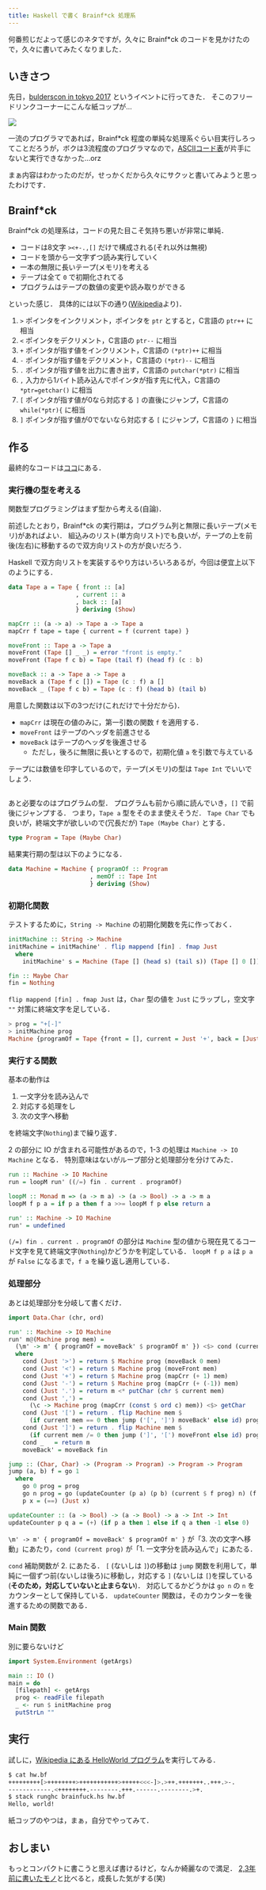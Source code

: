 ```yaml
---
title: Haskell で書く Brainf*ck 処理系
---
```


何番煎じだよって感じのネタですが，久々に Brainf*ck のコードを見かけたので，久々に書いてみたくなりました．

## いきさつ

先日，[bulderscon in tokyo 2017](https://builderscon.io/tokyo/2017) というイベントに行ってきた．
そこのフリードリンクコーナーにこんな紙コップが...

![](/assets/create-brainfuck-in-haskell/braincup.jpg)

一流のプログラマであれば，Brainf*ck 程度の単純な処理系ぐらい目実行しろってことだろうが，ボクは3流程度のプログラマなので，[ASCIIコード表](http://e-words.jp/p/r-ascii.html)が片手にないと実行できなかった...orz

まぁ内容はわかったのだが，せっかくだから久々にサクッと書いてみようと思ったわけです．

## Brainf*ck

Brainf*ck の処理系は，コードの見た目こそ気持ち悪いが非常に単純．

- コードは8文字 `><+-.,[]` だけで構成される(それ以外は無視)
- コードを頭から一文字ずつ読み実行していく
- 一本の無限に長いテープ(メモリ)を考える
- テープは全て `0` で初期化されてる
- プログラムはテープの数値の変更や読み取りができる

といった感じ．
具体的には以下の通り([Wikipedia](https://ja.wikipedia.org/wiki/Brainfuck)より)．

1. `>` ポインタをインクリメント，ポインタを `ptr` とすると，C言語の `ptr++` に相当
2. `<` ポインタをデクリメント，C言語の `ptr--` に相当
3. `+` ポインタが指す値をインクリメント，C言語の `(*ptr)++` に相当
4. `-` ポインタが指す値をデクリメント，C言語の `(*ptr)--` に相当
5. `.` ポインタが指す値を出力に書き出す，C言語の `putchar(*ptr)` に相当
6. `,` 入力から1バイト読み込んでポインタが指す先に代入，C言語の `*ptr=getchar()` に相当
7. `[` ポインタが指す値が0なら対応する `]` の直後にジャンプ，C言語の `while(*ptr){` に相当
8. `]` ポインタが指す値が0でないなら対応する `[` にジャンプ，C言語の `}` に相当

## 作る

最終的なコードは[ココ](https://gist.github.com/matsubara0507/d855acd68a7fd54005b7f04b104cd8e6#file-brainfuck-hs)にある．

### 実行機の型を考える

関数型プログラミングはまず型から考える(自論)．

前述したとおり，Brainf*ck の実行期は，プログラム列と無限に長いテープ(メモリ)があればよい．
組込みのリスト(単方向リスト)でも良いが，テープの上を前後(左右)に移動するので双方向リストの方が良いだろう．

Haskell で双方向リストを実装するやり方はいろいろあるが，今回は便宜上以下のようにする．

```Haskell
data Tape a = Tape { front :: [a]
                   , current :: a
                   , back :: [a]
                   } deriving (Show)

mapCrr :: (a -> a) -> Tape a -> Tape a
mapCrr f tape = tape { current = f (current tape) }

moveFront :: Tape a -> Tape a
moveFront (Tape [] _ _) = error "front is empty."
moveFront (Tape f c b) = Tape (tail f) (head f) (c : b)

moveBack :: a -> Tape a -> Tape a
moveBack a (Tape f c []) = Tape (c : f) a []
moveBack _ (Tape f c b) = Tape (c : f) (head b) (tail b)
```

用意した関数は以下の3つだけ(これだけで十分だから)．

- `mapCrr` は現在の値のみに，第一引数の関数 `f` を適用する．
- `moveFront` はテープのヘッダを前進させる
- `moveBack` はテープのヘッダを後進させる
    - ただし，後ろに無限に長いとするので，初期化値 `a` を引数で与えている

テープには数値を印字しているので，テープ(メモリ)の型は `Tape Int` でいいでしょう．

##

あと必要なのはプログラムの型．
プログラムも前から順に読んでいき，`[]` で前後にジャンプする．
つまり，`Tape a` 型をそのまま使えそうだ．
`Tape Char` でも良いが，終端文字が欲しいので(冗長だが) `Tape (Maybe Char)` とする．

```Haskell
type Program = Tape (Maybe Char)
```

結果実行期の型は以下のようになる．

```Haskell
data Machine = Machine { programOf :: Program
                       , memOf :: Tape Int
                       } deriving (Show)
```

### 初期化関数

テストするために，`String -> Machine` の初期化関数を先に作っておく．

```Haskell
initMachine :: String -> Machine
initMachine = initMachine' . flip mappend [fin] . fmap Just
  where
    initMachine' s = Machine (Tape [] (head s) (tail s)) (Tape [] 0 [])

fin :: Maybe Char
fin = Nothing
```

`flip mappend [fin] . fmap Just` は，`Char` 型の値を `Just` にラップし，空文字 `""` 対策に終端文字を足している．

```Haskell
> prog = "+[-]"
> initMachine prog
Machine {programOf = Tape {front = [], current = Just '+', back = [Just '[',Just '-',Just ']',Nothing]}, memOf = Tape {front = [], current = 0, back = []}}
```

### 実行する関数

基本の動作は

1. 一文字分を読み込んで
2. 対応する処理をし
3. 次の文字へ移動

を終端文字(`Nothing`)まで繰り返す．

2 の部分に IO が含まれる可能性があるので，1-3 の処理は `Machine -> IO Machine` となる．
特別意味はないがループ部分と処理部分を分けてみた．

```Haskell
run :: Machine -> IO Machine
run = loopM run' ((/=) fin . current . programOf)

loopM :: Monad m => (a -> m a) -> (a -> Bool) -> a -> m a
loopM f p a = if p a then f a >>= loopM f p else return a

run' :: Machine -> IO Machine
run' = undefined
```

`(/=) fin . current . programOf` の部分は `Machine` 型の値から現在見てるコード文字を見て終端文字(`Nothing`)かどうかを判定している．
`loopM f p a` は `p a` が `False` になるまで，`f a` を繰り返し適用している．

### 処理部分

あとは処理部分を分岐して書くだけ．

```Haskell
import Data.Char (chr, ord)

run' :: Machine -> IO Machine
run' m@(Machine prog mem) =
  (\m' -> m' { programOf = moveBack' $ programOf m' }) <$> cond (current prog)
  where
    cond (Just '>') = return $ Machine prog (moveBack 0 mem)
    cond (Just '<') = return $ Machine prog (moveFront mem)
    cond (Just '+') = return $ Machine prog (mapCrr (+ 1) mem)
    cond (Just '-') = return $ Machine prog (mapCrr (+ (-1)) mem)
    cond (Just '.') = return m <* putChar (chr $ current mem)
    cond (Just ',') =
      (\c -> Machine prog (mapCrr (const $ ord c) mem)) <$> getChar
    cond (Just '[') = return . flip Machine mem $
      (if current mem == 0 then jump ('[', ']') moveBack' else id) prog
    cond (Just ']') = return . flip Machine mem $
      (if current mem /= 0 then jump (']', '[') moveFront else id) prog
    cond _   = return m
    moveBack' = moveBack fin

jump :: (Char, Char) -> (Program -> Program) -> Program -> Program
jump (a, b) f = go 1
  where
    go 0 prog = prog
    go n prog = go (updateCounter (p a) (p b) (current $ f prog) n) (f prog)
    p x = (==) (Just x)

updateCounter :: (a -> Bool) -> (a -> Bool) -> a -> Int -> Int
updateCounter p q a = (+) (if p a then 1 else if q a then -1 else 0)
```

`\m' -> m' { programOf = moveBack' $ programOf m' }` が「3. 次の文字へ移動」にあたり，`cond (current prog)` が「1. 一文字分を読み込んで」にあたる．

`cond` 補助関数が 2. にあたる．
`[` (ないしは `]`)の移動は `jump` 関数を利用して，単純に一個ずつ前(ないしは後ろ)に移動し，対応する `]` (ないしは `[`)を探している(**そのため，対応していないと止まらない**)．
対応してるかどうかは `go n` の `n` をカウンターとして保持している．
`updateCounter` 関数は，そのカウンターを後進するための関数である．

### Main 関数

別に要らないけど

```Haskell
import System.Environment (getArgs)

main :: IO ()
main = do
  [filepath] <- getArgs
  prog <- readFile filepath
  _ <- run $ initMachine prog
  putStrLn ""
```

## 実行

試しに，[Wikipedia にある HelloWorld プログラム](https://ja.wikipedia.org/wiki/Hello_world%E3%83%97%E3%83%AD%E3%82%B0%E3%83%A9%E3%83%A0%E3%81%AE%E4%B8%80%E8%A6%A7#Brainfuck)を実行してみる．

```bash
$ cat hw.bf
+++++++++[>++++++++>+++++++++++>+++++<<<-]>.>++.+++++++..+++.>-.
------------.<++++++++.--------.+++.------.--------.>+.
$ stack runghc brainfuck.hs hw.bf
Hello, world!
```

紙コップのやつは，まぁ，自分でやってみて．

## おしまい

もっとコンパクトに書こうと思えば書けるけど，なんか綺麗なので満足．
[2,3年前に書いたモノ](https://gist.github.com/matsubara0507/d855acd68a7fd54005b7f04b104cd8e6#file-_brainfuck-hs)と比べると，成長した気がする(笑)
